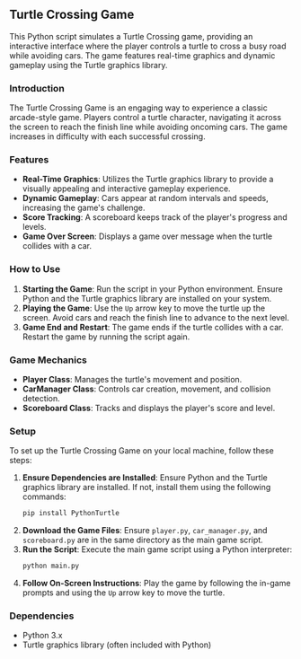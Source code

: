 ## Turtle Crossing Game

This Python script simulates a Turtle Crossing game, providing an interactive interface where the player controls a turtle to cross a busy road while avoiding cars. The game features real-time graphics and dynamic gameplay using the Turtle graphics library.

### Introduction

The Turtle Crossing Game is an engaging way to experience a classic arcade-style game. Players control a turtle character, navigating it across the screen to reach the finish line while avoiding oncoming cars. The game increases in difficulty with each successful crossing.

### Features

- **Real-Time Graphics**: Utilizes the Turtle graphics library to provide a visually appealing and interactive gameplay experience.
- **Dynamic Gameplay**: Cars appear at random intervals and speeds, increasing the game's challenge.
- **Score Tracking**: A scoreboard keeps track of the player's progress and levels.
- **Game Over Screen**: Displays a game over message when the turtle collides with a car.

### How to Use

1. **Starting the Game**: Run the script in your Python environment. Ensure Python and the Turtle graphics library are installed on your system.
2. **Playing the Game**: Use the `Up` arrow key to move the turtle up the screen. Avoid cars and reach the finish line to advance to the next level.
3. **Game End and Restart**: The game ends if the turtle collides with a car. Restart the game by running the script again.

### Game Mechanics

- **Player Class**: Manages the turtle's movement and position.
- **CarManager Class**: Controls car creation, movement, and collision detection.
- **Scoreboard Class**: Tracks and displays the player's score and level.

### Setup

To set up the Turtle Crossing Game on your local machine, follow these steps:

1. **Ensure Dependencies are Installed**: Ensure Python and the Turtle graphics library are installed. If not, install them using the following commands:
   ```bash
   pip install PythonTurtle
   ```
2. **Download the Game Files**: Ensure `player.py`, `car_manager.py`, and `scoreboard.py` are in the same directory as the main game script.
3. **Run the Script**: Execute the main game script using a Python interpreter:
   ```bash
   python main.py
   ```
4. **Follow On-Screen Instructions**: Play the game by following the in-game prompts and using the `Up` arrow key to move the turtle.

### Dependencies

- Python 3.x
- Turtle graphics library (often included with Python)
